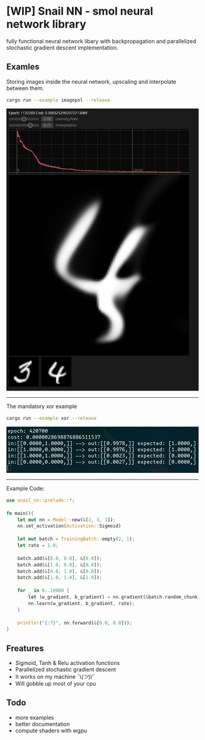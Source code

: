 # [WIP] Snail NN - smol neural network library

fully functional neural network libary with backpropagation and parallelized stochastic gradient descent implementation.


## Examles

Storing images inside the neural network, upscaling and interpolate between them.


```bash
cargo run --example imagepol --release
```
![image](docs/example_interpolation.png)

---

The mandatory xor example

```bash
cargo run --example xor --release
```
![image](docs/xor.png)


---

Example Code:
```rust
use snail_nn::prelude::*;

fn main(){
    let mut nn = Model::new(&[2, 3, 1]);
    nn.set_activation(Activation::Sigmoid)

    let mut batch = TrainingBatch::empty(2, 1);
    let rate = 1.0;

    batch.add(&[0.0, 0.0], &[0.0]);
    batch.add(&[1.0, 0.0], &[0.0]);
    batch.add(&[0.0, 1.0], &[0.0]);
    batch.add(&[1.0, 1.0], &[1.0]);

    for _ in 0..10000 {
        let (w_gradient, b_gradient) = nn.gradient(&batch.random_chunk(2));
        nn.learn(w_gradient, b_gradient, rate);
    }

    println!("{:?}", nn.forward(&[0.0, 0.0]));
}
```

##  Freatures

- Sigmoid, Tanh & Relu activation functions
- Parallelized stochastic gradient descent
- It works on my machine ¯\\_(ツ)_/¯
- Will gobble up most of your cpu


## Todo

- more examples
- better documentation
- compute shaders with wgpu
